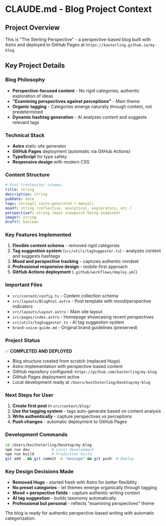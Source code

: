 # CLAUDE.md - Blog Project Context

## Project Overview
This is "The Sterling Perspective" - a perspective-based blog built with Astro and deployed to GitHub Pages at `https://kasterling.github.io/my-blog`.

## Key Project Details

### Blog Philosophy
- **Perspective-focused content** - No rigid categories, authentic exploration of ideas
- **"Examining perspectives against perceptions"** - Main theme
- **Organic tagging** - Categories emerge naturally through content, not predetermined
- **Dynamic hashtag generation** - AI analyzes content and suggests relevant tags

### Technical Stack
- **Astro** static site generator
- **GitHub Pages** deployment (automatic via GitHub Actions)
- **TypeScript** for type safety
- **Responsive design** with modern CSS

### Content Structure
```yaml
# Post frontmatter schema:
title: string
description: string  
pubDate: date
tags: string[] (auto-generated + manual)
mood?: string (reflective, analytical, exploratory, etc.)
perspective?: string (main viewpoint being examined)
image?: string
draft?: boolean
```

### Key Features Implemented
1. **Flexible content schema** - removed rigid categories
2. **Tag suggestion system** (`src/utils/tagSuggester.ts`) - analyzes content and suggests hashtags
3. **Mood and perspective tracking** - captures authentic mindset
4. **Professional responsive design** - mobile-first approach
5. **GitHub Actions deployment** (`.github/workflows/deploy.yml`)

### Important Files
- `src/content/config.ts` - Content collection schema
- `src/layouts/BlogPost.astro` - Post template with mood/perspective indicators
- `src/layouts/Layout.astro` - Main site layout
- `src/pages/index.astro` - Homepage showcasing recent perspectives
- `src/utils/tagSuggester.ts` - AI tag suggestion system
- `brand-voice-guide.md` - Original brand guidelines (preserved)

### Project Status
✅ **COMPLETED AND DEPLOYED**
- Blog structure created from scratch (replaced Hugo)
- Astro implementation with perspective-based content
- GitHub repository configured: `https://github.com/kasterling/my-blog`
- GitHub Pages deployment active
- Local development ready at `/Users/keithsterling/Desktop/my-blog`

### Next Steps for User
1. **Create first post** in `src/content/blog/`
2. **Use the tagging system** - tags auto-generate based on content analysis
3. **Write authentically** - capture perspectives vs perceptions
4. **Push changes** - automatic deployment to GitHub Pages

### Development Commands
```bash
cd /Users/keithsterling/Desktop/my-blog
npm run dev          # Local development
npm run build        # Production build
git add . && git commit -m "message" && git push  # Deploy
```

### Key Design Decisions Made
- **Removed Hugo** - started fresh with Astro for better flexibility
- **No preset categories** - let themes emerge organically through tagging
- **Mood + perspective fields** - capture authentic writing context
- **AI tag suggestion** - builds taxonomy automatically
- **Professional but personal** - reflects "examining perspectives" theme

The blog is ready for authentic perspective-based writing with automatic categorization.